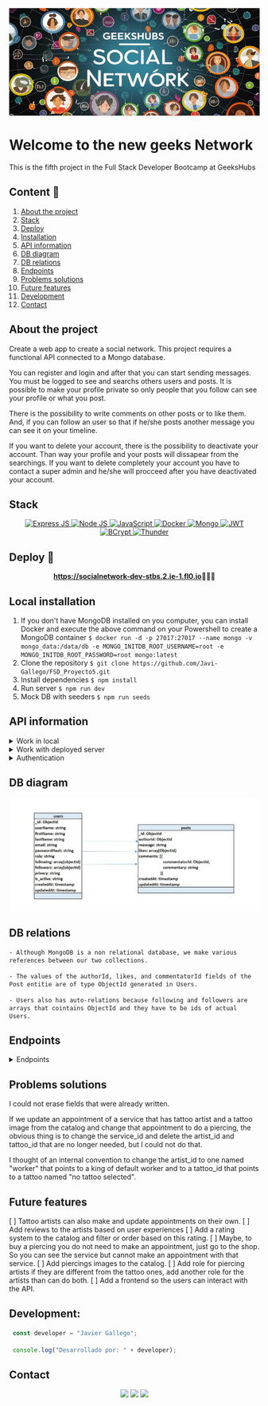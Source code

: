 
<img src="./img/portada.jpg">

# Welcome to the new geeks Network
This is the fifth project in the Full Stack Developer Bootcamp at GeeksHubs


  ## Content 📝
  <ol>
    <li><a href="#about-the-project">About the project</a></li>
    <li><a href="#stack">Stack</a></li>
    <li><a href="#deploy-🚀">Deploy</a></li>
    <li><a href="#local-installation">Installation</a></li>
    <li><a href="#api-information">API information</a></li>
    <li><a href="#db-diagram">DB diagram</a></li>
    <li><a href="#db-relations">DB relations</a></li>
    <li><a href="#endpoints">Endpoints</a></li>
    <li><a href="#problems-solutions">Problems solutions</a></li>
    <li><a href="#future-features">Future features</a></li>
    <li><a href="#development">Development</a></li>
    <li><a href="#contact">Contact</a></li>
  </ol>


## About the project

Create a web app to create a social network. This project requires a functional API connected to a Mongo database.

You can register and login and after that you can start sending messages. You must be logged to see and searchs others users and posts. It is possible to make your profile private so only people that you follow can see your profile or what you post.

There is the possibility to write comments on other posts or to like them. And, if you can follow an user so that if he/she posts another message you can see it on your timeline.

If you want to delete your account, there is the possibility to deactivate your account. Than way your profile and your posts will dissapear from the searchings. If you want to delete completely your account you have to contact a super admin and he/she will procceed after you have deactivated your account.


## Stack

<div align="center">
<a href="https://www.expressjs.com/">
    <img src= "https://img.shields.io/badge/express.js-%23c04d59.svg?style=for-the-badge&logo=express&logoColor=white" alt="Express JS"/>
</a>
<a href="https://nodejs.org/es/">
    <img src= "https://img.shields.io/badge/node.js-026E00?style=for-the-badge&logo=node.js&logoColor=white" alt="Node JS"/>
</a>
<a href="https://developer.mozilla.org/es/docs/Web/JavaScript">
    <img src= "https://img.shields.io/badge/javascipt-EFD81D?style=for-the-badge&logo=javascript&logoColor=black" alt="JavaScript"/>
</a>
<a href="">
<img src="https://img.shields.io/badge/Docker-2496ED?style=for-the-badge&logo=docker&logoColor=white" alt="Docker" />
</a>
<a href="">
    <img src="https://img.shields.io/badge/Mongo-447922?style=for-the-badge&logo=mysql&logoColor=white" alt="Mongo" />
</a>
<a href="">
    <img src="https://img.shields.io/badge/JWT-000000?style=for-the-badge&logo=jsonwebtokens&logoColor=white" alt="JWT" />
</a>
<a href="">
    <img src="https://img.shields.io/badge/bcrypt-3178C6?style=for-the-badge&" alt="BCrypt" />
</a>
<a href="">
    <img src="https://img.shields.io/badge/thunder-cc6636?style=for-the-badge" alt="Thunder" />
</a>
 </div>

## Deploy 🚀
<div align="center">
    <a href="https://socialnetwork-dev-stbs.2.ie-1.fl0.io"><strong>https://socialnetwork-dev-stbs.2.ie-1.fl0.io</strong></a>🚀🚀🚀
</div>


## Local installation

1. If you don't have MongoDB installed on you computer, you can install Docker and execute the above command on your Powershell to create a MongoDB container
` $ docker run -d -p 27017:27017 --name mongo -v mongo_data:/data/db -e MONGO_INITDB_ROOT_USERNAME=root -e MONGO_INITDB_ROOT_PASSWORD=root mongo:latest `
2. Clone the repository
` $ git clone https://github.com/Javi-Gallego/FSD_Proyecto5.git `
3. Install dependencies
` $ npm install `
4. Run server
` $ npm run dev `
5. Mock DB with seeders
` $ npm run seeds `

## API information
<details>
<summary>Work in local</summary>
The repository has a .env_local_sample. You have to change its name to .env to work properly

In the HTTP directory there is a file named social_network_local.json, you can open it with 'Thunder Client' to have all the endpoints of the API. For the endpoints examples below I will use the deployed url. In the tattoo_shop_local.json you have the url with your localhost.

If you will use the API in local, you need a connection to a DB and put the credentials in the .env as needed. These credentials will be in the .env_local_sample and will work with the docker container exposed in point 1 of the local installation.
</details>

<details>
<summary>Work with deployed server</summary>
The repository has a .env_deploy_sample. You have to change its name to .env to work properly.

In the HTTP directory theres a file named tattoo_shop_deployed.json, you can open it with 'Thunder Client' to have all the endpoints of the API.
</details>

<details>
<summary>Authentication</summary>
When an endpoint needs authentication you must put the token given to you when you login in the Bearer Token field in "Auth". In the login endpoint I will put the super_admin email and password.

 !['imagen-auth'](./img/AuthenticationToken.JPG)

 For a fast comprehension we will use icons to show what is needed to see the endpoints:
 :angel: You must be logged as super_admin
 :man: You must be logged
 :earth_africa: This endpoint is global and can be viewed by everybody
 :lock: You can enter this endpoint if you are authenticated. If you are a user you can only search, update or retrieve your own things, if you are a super_admin you can change or retrieve all the records of the database.
</details>

## DB diagram
!['imagen-db'](./img/DB_relations.JPG)

## DB relations
    
    - Although MongoDB is a non relational database, we make various references between our two collections.

    - The values of the authorId, likes, and commentatorId fields of the Post entitie are of type ObjectId generated in Users.

    - Users also has auto-relations because following and followers are arrays that cointains ObjectId and they have to be ids of actual Users.

## Endpoints

<details>
<summary>Endpoints</summary>


- AUTH
    - REGISTER :earth_africa:

            POST https://socialnetwork-dev-stbs.2.ie-1.fl0.io/api/auth/register
        body:
        ``` js
            {
                {
                    "userName": "Tee",
                    "email": "remoto@gmail.com",
                    "password": "123456"
                }
            }
        ```

    - LOGIN :earth_africa:

            POST https://socialnetwork-dev-stbs.2.ie-1.fl0.io/api/auth/login 
        body:
        ``` js
            {
                "email": "super_admin@gmail.com",
                "password": "123456"
            }
        ```
        This will be needed to obtain a token with super_admin credentials
        body:
        ``` js
            {
                "email": "user@gmail.com",
                "password": "123456"
            }
        ```
        This will be needed to obtain a token with user credentials
- USERS
    - PROFILE :lock:

            GET https://socialnetwork-dev-stbs.2.ie-1.fl0.io/api/users/profile

        You must be logged in and you will see the profile of the user authenticated.   

    - UPDATE PROFILE :lock:

            PUT https://socialnetwork-dev-stbs.2.ie-1.fl0.io/api/users?limit=10&page=1
            body:
        ``` js
            {
                {
                    "userName": "La Bruja Lola",
                    "firstName": "Lola",
                    "lastName": "Fernandez",
                    "email": "labrujalola@gmail.com",
                    "currentPassword": "123456",
                    "newPassword": "123456",
                    "privacy": "private"
                }
            }
        ```
        You must be logged because it will update the profile based on the id that is encrypted in the token. You can change any of the fields that are showed in the example and it has same validations as in the registration.
        If you want to change your password you must put your current password and the new password.
        Privacy can be private or public, if you put your profile as public your post can be searched by every user, if it is private only people that is in your following list can see you.
        Fields that want to be updated must be named in the body as in the example.   

    - GET USERS :angel:

            GET https://socialnetwork-dev-stbs.2.ie-1.fl0.io/api/users?limit=10&page=1
            body:
        ``` js
            {
                {
                    "name": "Javi",
                    "email": "ja",
                    "firstName": "",
                    "lastName": "",
                    "role": "",
                    "limit": 3,
                    "skip": 0
                }
            }
        ```
        This endponint has the params "limit" and "skip" to do a pagination of the users retrieved as a result. "limit" is the number of records shown each time. If there are more registres than the limit they are shown in next pages with "skip". By default, limit is 10 and skip 0.
        
        There are two ways to get users, as super_admin or as a normal user.

        If your are logged as super_admin and you don't have any value in the body it will show every user in the database but you can put some entries that will work as filters, they are optional to put and the value does not need to be exactly the same as in the database ie: if you search "Ja" as name it will retrieve every user thas has the string "Ja" in its user name. You can put as much filters as you want.

        If you are logged as a normal user you can only search the field user name and it will be automatically filtered to retrieve only users that have their profile as public, that are active and that have the role user. Even if you send other fields the api will discard them and only search by user name (in the body named as "name")

    - UPDATE USER ROLE :angel:

            PUT hhttps://socialnetwork-dev-stbs.2.ie-1.fl0.io/api/users/65edca96352c4f2a5cf087d3/role
        body:
        ``` js
            {
                "userRole": "admin"
            }
        ```
        You must be logged as super_admin. In the url we pass the user id as a parameter and we should send the new role of that user in the body. 

        The only values accepted are: "admin" or "user"

    - FOLLOW USER :lock:

            PUT https://socialnetwork-dev-stbs.2.ie-1.fl0.io/api/users/deactivate
        body:
        ``` js
            {
            
            }
        ```
        You must be logged and pass the id of the user you want to follow as parameter. This endpoint will put the selected user in you following array and also put your id in the users followers array.

    - DEACTIVATE USER :lock:

            PUT https://socialnetwork-dev-stbs.2.ie-1.fl0.io/api/users/deactivate
        body:
        ``` js
            {
            
            }
        ```
        You must be logged and the account will be inactive. This way you will not appear in searchs but your data will be kept in the DB

    - REACTIVATE USER :angel:

            PUT https://socialnetwork-dev-stbs.2.ie-1.fl0.io/api/users/superactivation/65edca96352c4f2a5cf087d3
        body:
        ``` js
            {

            }
        ```
        You must be logged as super_admin. If an account is deactivated it will be activated again. If the account is deleted there is no way to recover the account.

    - DELETE USER :angel:

            DELETE https://socialnetwork-dev-stbs.2.ie-1.fl0.io/api/users
        body:
        ``` js
            {
                
            }
        ```
        You must be logged as super_admin. Only an account that is already inactive can be deleted. 

- POSTS
    - CREATE POST :lock:

            POST https://socialnetwork-dev-stbs.2.ie-1.fl0.io/api/posts
            query examples:
        ``` js
            {
                "message": "Este será un gran post de prueba"
            }
        ```

        Authentication needed. You need to send the content of the post as a "message" in the body.

    - DELETE POST :angel: 

    
            DELETE  https://socialnetwork-dev-stbs.2.ie-1.fl0.io/api/posts/65f888aaf5d72a527e071067
            body:
        ``` js
            {
                
            }
        ```
        You must be logged to delete a post and you must be either the author or a super_admin. The id of the post must be send as parameter in the url
    - UPDATE POST :lock:

            PUT  https://socialnetwork-dev-stbs.2.ie-1.fl0.io/api/appointments:id
            body:
        ``` js
            {
                "serviceId": 2,
                "artistId": 11,
                "catalogId": 3,
                "date": "2024-03-17 11:00:00"
            }
        ```
        You must be logged to update an appointment. The id of the appointment must be passed as parameter in the url, in the body you can send all the fields you want to change. Only serviceId = 2 has the option of catalogId, and only serviceId 1, 2 and 3 have the option of artistId. If you are a normal user you can change only your own appointments. If you are logged as super admin, you can change every appointment of the DB.
    - DELETE APPOINTMENT :angel: 

            DELETE  https://socialnetwork-dev-stbs.2.ie-1.fl0.io/api/catalog/:id

        You must be logged as super_admin to delete a tattoo. The id must be passed as parameter in the url
</details>

## Problems solutions
I could not erase fields that were already written.

If we update an appointment of a service that has tattoo artist and a tattoo image from the catalog and change that appointment to do a piercing, the obvious thing is to change the service_id and delete the artist_id and tattoo_id that are no longer needed, but I could not do that.

I thought of an internal convention to change the artist_id to one named "worker" that points to a king of default worker and to a tattoo_id that points to a tattoo named "no tattoo selected".

## Future features
[ ] Tattoo artists can also make and update appointments on their own.
[ ] Add reviews to the artists based on user experiences
[ ] Add a rating system to the catalog and filter or order based on this rating.
[ ] Maybe, to buy a piercing you do not need to make an appointment, just go to the shop. So you can see the service but cannot make an appointment with that service.
[ ] Add piercings images to the catalog.
[ ] Add role for piercing artists if they are different from the tattoo ones, add another role for the artists than can do both.
[ ] Add a frontend so the users can interact with the API.

## Development:

``` js
 const developer = "Javier Gallego";

 console.log("Desarrollado por: " + developer);
```  

## Contact
<div align="center">
<a href = "mailto:galgar@gmail.com"><img src="https://img.shields.io/badge/Gmail-C6362C?style=for-the-badge&logo=gmail&logoColor=white" target="_blank"></a>
<a href="https://www.linkedin.com/in/javier-gallego-dev"><img src="https://img.shields.io/badge/-LinkedIn-%230077B5?style=for-the-badge&logo=linkedin&logoColor=white"></a>
<a href="https://github.com/Javi-Gallego"><img src="https://img.shields.io/badge/github-24292F?style=for-the-badge&logo=github&logoColor=white" target="_blank"></a>
</div>